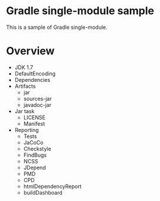 Gradle single-module sample
==========================

This is a sample of Gradle single-module.

# Overview

* JDK 1.7
* DefaultEncoding
* Dependencies
* Artifacts
  * jar
  * sources-jar
  * javadoc-jar
* Jar task
  * LICENSE
  * Manifest
* Reporting
  * Tests
  * JaCoCo
  * Checkstyle
  * FindBugs
  * NCSS
  * JDepend
  * PMD
  * CPD
  * htmlDependencyReport
  * buildDashboard
